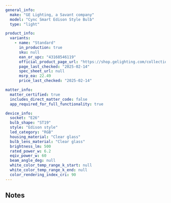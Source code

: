 ```yaml
---
general_info:
  make: "GE Lighting, a Savant company"
  model: "Cync Smart Edison Style Bulb"
  type: "light"

product_info:
  variants:
    - name: "Standard"
      in_production: true
      sku: null
      ean_or_upc: "43168546119"
      official_product_page_url: "https://shop.gelighting.com/collections/lighting/products/ge-cync-st19-smart-led-light-bulbs-color-changing-edison-style-light-bulbs-works-with-alexa-and-google-home-2-pack"
      page_last_checked: "2025-02-14"
      spec_sheet_url: null
      msrp_ea: 22.49
      price_last_checked: "2025-02-14"

matter_info:
  matter_certified: true
  includes_direct_matter_code: false
  app_required_for_full_functionality: true

device_info:
  socket: "E26"
  bulb_shape: "ST19"
  style: "Edison style"
  led_category: "RGB"
  housing_material: "Clear glass"
  bulb_lens_material: "Clear glass"
  brightness_lm: 500
  rated_power_w: 6.2
  eqiv_power_w: 60
  beam_angle_deg: null
  white_color_temp_range_k_start: null
  white_color_temp_range_k_end: null
  color_rendering_index_cri: 90
---
```


## Notes 